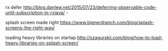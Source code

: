 rx defer
http://blog.danlew.net/2015/07/23/deferring-observable-code-until-subscription-in-rxjava/ -

splash screen made right
https://www.bignerdranch.com/blog/splash-screens-the-right-way/

loading heavy libraries on startap
http://szagurskii.com/blog/how-to-load-heavy-libraries-on-splash-screen/
